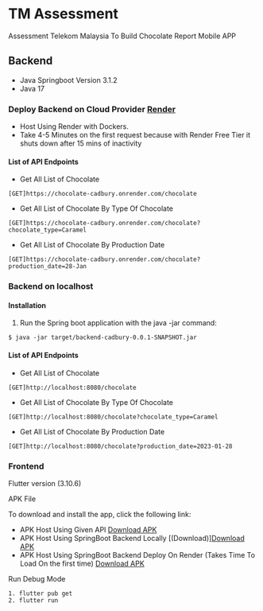 # TM Assessment
 Assessment Telekom Malaysia To Build Chocolate Report Mobile APP
## Backend
- Java Springboot Version 3.1.2
- Java 17

### Deploy Backend on Cloud Provider [Render](https://render.com/)
- Host Using Render with Dockers. 
- Take 4-5 Minutes on the first request because with Render Free Tier it shuts down after 15 mins of inactivity 

#### List of API Endpoints
- Get All List of Chocolate
```
[GET]https://chocolate-cadbury.onrender.com/chocolate
```
- Get All List of Chocolate By Type Of Chocolate
```
[GET]https://chocolate-cadbury.onrender.com/chocolate?chocolate_type=Caramel
```
- Get All List of Chocolate By Production Date
```
[GET]https://chocolate-cadbury.onrender.com/chocolate?production_date=28-Jan
```

### Backend on localhost
#### Installation
1. Run the Spring boot application with the java -jar command:
```
$ java -jar target/backend-cadbury-0.0.1-SNAPSHOT.jar
```
#### List of API Endpoints

- Get All List of Chocolate
```
[GET]http://localhost:8080/chocolate
```
- Get All List of Chocolate By Type Of Chocolate
```
[GET]http://localhost:8080/chocolate?chocolate_type=Caramel
```
- Get All List of Chocolate By Production Date
```
[GET]http://localhost:8080/chocolate?production_date=2023-01-28
```

### Frontend
Flutter version (3.10.6)


APK File

To download and install the app, click the following link: 
- APK Host Using Given API [Download APK](APK/app(given).apk)
- APK Host Using SpringBoot Backend Locally [(Download)][Download APK](APK\app(local).apk)
- APK Host Using SpringBoot Backend Deploy On Render (Takes Time To Load On the first time) [Download APK](APK\app(Render).apk)

Run Debug Mode 
```
1. flutter pub get
2. flutter run

```
